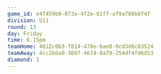 ```yaml
---
game_id: e4f459b0-073a-4f2e-81ff-af9a788b0f4f
division: U11
round: 13
day: Friday
time: 6.15pm
teamHome: 4812c0b3-f814-470e-bae8-0cd3d6c83524
teamAway: 4cc2b6a9-3697-4674-8a79-254df4fd6d53
diamond: 1
---
```


